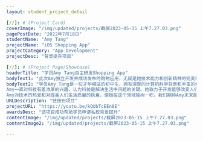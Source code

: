 ```yaml
---
layout: student_project_detail

[//]: # (Project Card)
coverImage: "/img/updated/projects/截屏2023-05-15 上午7.27.03.png"
pagePostDate: "2022年7月18日"
studentName: "Amy Tang"
projectName: "iOS Shopping App"
projectCategory: "App Development"
projectDesc: "背景提升项目"

[//]: # (Project Page/Showcase)
headerTitle: "学员Amy Tang自主研发Shopping App"
bodyText1: "此次Amy独立开发并成功发布的购物应用，无疑是她技术能力和创新精神的完美体现。她的这款应用利用了先进的算法和数据分析技术，为用户提供个性化的购物体验，同时还考虑了用户的安全和隐私保护。"
bodyText2: "学员Amy Tang是一位才华横溢的初中生，拥有深厚的计算机科学背景和丰富的编程经验。她的技术能力不仅限于编程，还包括用户体验设计、数据分析和机器学习等领域。
Amy一直对科技有着浓厚的兴趣，认为科技是解决生活中问题的关键。她致力于开发能够改变人们生活的应用程序，特别是那些能够提高效率、简化流程的工具。
Amy对技术的热爱和对提高人们生活质量的执着，使她在这个领域独树一帜。我们期待Amy未来能够为我们带来更多创新的应用程序，进一步推动科技为社会带来更多的便利。"
URLDescription: "链接到项目"
projectURL: "https://youtu.be/kQUbTcEEn8E"
awardsDesc: "该项目成功帮助学员申请私校背景提升"
contentImage: "/img/updated/projects/截屏2023-05-15 上午7.27.03.png"
contentImage2: "/img/updated/projects/截屏2023-05-15 上午7.27.03.png"

---
```

